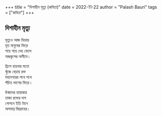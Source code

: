 +++
title = "দিশাহীন মৃত্যু (কবিতা)"
date = 2022-11-22
author = "Palash Bauri"
tags = ["কবিতা"]
+++

## দিশাহীন  মৃত্যু

মৃত্যুও আজ বিভ্রান্ত  
মৃত মানুষের ভিড়ে  
শয়ে শয়ে দেহ ফেলে  
অন্ধকূপের অসীমে।  


হ্রিংস হায়নার মতো  
খুঁজে বেড়ায় রক্ত  
মহানগরের পথে পথে  
পঁচিত লাশের ভিড়ে।  


উন্মাদের হাহাকার  
তাজা রক্তের দাগ  
গোপনে ইতি টানে  
অসমাপ্ত বিদ্রোহের।  
